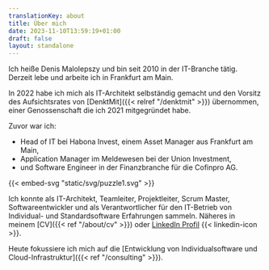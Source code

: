 ```yaml
---
translationKey: about
title: Über mich
date: 2023-11-10T13:59:19+01:00
draft: false
layout: standalone
---
```


Ich heiße Denis Malolepszy und bin seit 2010 in der IT-Branche tätig. Derzeit lebe und arbeite ich in Frankfurt am Main. 

In 2022 habe ich mich als IT-Architekt selbständig gemacht und den Vorsitz des Aufsichtsrates von [DenktMit]({{< relref "/denktmit" >}}) übernommen, einer Genossenschaft die ich 2021 mitgegründet habe.

Zuvor war ich:
- Head of IT bei Habona Invest, einem Asset Manager aus Frankfurt am Main,
- Application Manager im Meldewesen bei der Union Investment,
- und Software Engineer in der Finanzbranche für die Cofinpro AG.

{{< embed-svg "static/svg/puzzle1.svg" >}}

Ich konnte als IT-Architekt, Teamleiter, Projektleiter, Scrum Master, Softwareentwickler und als Verantwortlicher für den IT-Betrieb von Individual- und Standardsoftware Erfahrungen sammeln. Näheres in meinem [CV]({{< ref "/about/cv" >}}) oder [LinkedIn Profil](https://www.linkedin.com/in/dmalolepszy) {{< linkedin-icon >}}.

Heute fokussiere ich mich auf die [Entwicklung von Individualsoftware und Cloud-Infrastruktur]({{< ref "/consulting" >}}).
